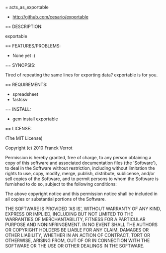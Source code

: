 = acts_as_exportable

* http://github.com/cesario/exportable

== DESCRIPTION:

exportable

== FEATURES/PROBLEMS:

* None yet :)

== SYNOPSIS:

  Tired of repeating the same lines for exporting data? exportable is for you.

== REQUIREMENTS:

* spreadsheet
* fastcsv

== INSTALL:

* gem install exportable

== LICENSE:

(The MIT License)

Copyright (c) 2010 Franck Verrot

Permission is hereby granted, free of charge, to any person obtaining
a copy of this software and associated documentation files (the
'Software'), to deal in the Software without restriction, including
without limitation the rights to use, copy, modify, merge, publish,
distribute, sublicense, and/or sell copies of the Software, and to
permit persons to whom the Software is furnished to do so, subject to
the following conditions:

The above copyright notice and this permission notice shall be
included in all copies or substantial portions of the Software.

THE SOFTWARE IS PROVIDED 'AS IS', WITHOUT WARRANTY OF ANY KIND,
EXPRESS OR IMPLIED, INCLUDING BUT NOT LIMITED TO THE WARRANTIES OF
MERCHANTABILITY, FITNESS FOR A PARTICULAR PURPOSE AND NONINFRINGEMENT.
IN NO EVENT SHALL THE AUTHORS OR COPYRIGHT HOLDERS BE LIABLE FOR ANY
CLAIM, DAMAGES OR OTHER LIABILITY, WHETHER IN AN ACTION OF CONTRACT,
TORT OR OTHERWISE, ARISING FROM, OUT OF OR IN CONNECTION WITH THE
SOFTWARE OR THE USE OR OTHER DEALINGS IN THE SOFTWARE.
